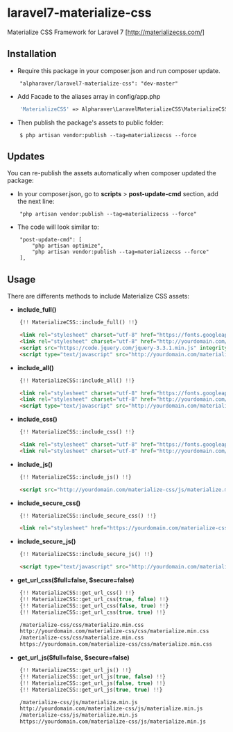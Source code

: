 # laravel7-materialize-css
Materialize CSS Framework for Laravel 7 [http://materializecss.com/]


## Installation

* Require this package in your composer.json and run composer update.
```
    "alpharaver/laravel7-materialize-css": "dev-master"
```

* Add Facade to the aliases array in config/app.php
```php
	'MaterializeCSS' => Alpharaver\LaravelMaterializeCSS\MaterializeCSS::class,
```

*  Then publish the package's assets to public folder:
```
    $ php artisan vendor:publish --tag=materializecss --force
```


## Updates
You can re-publish the assets automatically when composer updated the package:

* In your composer.json, go to **scripts** > **post-update-cmd** section, add the next line:
```
    "php artisan vendor:publish --tag=materializecss --force"
```

* The code will look similar to:
```
    "post-update-cmd": [
        "php artisan optimize",
        "php artisan vendor:publish --tag=materializecss --force"
    ],
```



## Usage

There are differents methods to include Materialize CSS assets:

* **include_full()**
```php
    {!! MaterializeCSS::include_full() !!}
```
```html
    <link rel="stylesheet" charset="utf-8" href="https://fonts.googleapis.com/icon?family=Material+Icons">
    <link rel="stylesheet" charset="utf-8" href="http://yourdomain.com/materialize-css/css/materialize.min.css">
    <script src="https://code.jquery.com/jquery-3.3.1.min.js" integrity="sha256-FgpCb/KJQlLNfOu91ta32o/NMZxltwRo8QtmkMRdAu8=" crossorigin="anonymous"></script>
    <script type="text/javascript" src="http://yourdomain.com/materialize-css/js/materialize.min.js"></script>
```

* **include_all()**
```php
    {!! MaterializeCSS::include_all() !!}
```
```html
    <link rel="stylesheet" charset="utf-8" href="https://fonts.googleapis.com/icon?family=Material+Icons">
    <link rel="stylesheet" charset="utf-8" href="http://yourdomain.com/materialize-css/css/materialize.min.css">
    <script type="text/javascript" src="http://yourdomain.com/materialize-css/js/materialize.min.js"></script>
```

* **include_css()**
```php
    {!! MaterializeCSS::include_css() !!}
```
```html
    <link rel="stylesheet" charset="utf-8" href="https://fonts.googleapis.com/icon?family=Material+Icons">
    <link rel="stylesheet" charset="utf-8" href="http://yourdomain.com/materialize-css/css/materialize.min.css">
```

* **include_js()**
```php
    {!! MaterializeCSS::include_js() !!}
```
```html
    <script src="http://yourdomain.com/materialize-css/js/materialize.min.js"></script>
```

* **include_secure_css()**
```php
    {!! MaterializeCSS::include_secure_css() !!}
```
```html
    <link rel="stylesheet" href="https://yourdomain.com/materialize-css/css/materialize.min.css">
```

* **include_secure_js()**
```php
    {!! MaterializeCSS::include_secure_js() !!}
```
```html
    <script type="text/javascript" src="http://yourdomain.com/materialize-css/js/materialize.min.js"></script>
```

* **get_url_css($full=false, $secure=false)**
```php
    {!! MaterializeCSS::get_url_css() !!}
    {!! MaterializeCSS::get_url_css(true, false) !!}
    {!! MaterializeCSS::get_url_css(false, true) !!}
    {!! MaterializeCSS::get_url_css(true, true) !!}
```
```html
    /materialize-css/css/materialize.min.css
    http://yourdomain.com/materialize-css/css/materialize.min.css
    /materialize-css/css/materialize.min.css
    https://yourdomain.com/materialize-css/css/materialize.min.css
```

* **get_url_js($full=false, $secure=false)**
```php
    {!! MaterializeCSS::get_url_js() !!}
    {!! MaterializeCSS::get_url_js(true, false) !!}
    {!! MaterializeCSS::get_url_js(false, true) !!}
    {!! MaterializeCSS::get_url_js(true, true) !!}
```
```html
    /materialize-css/js/materialize.min.js
    http://yourdomain.com/materialize-css/js/materialize.min.js
    /materialize-css/js/materialize.min.js
    https://yourdomain.com/materialize-css/js/materialize.min.js
```
